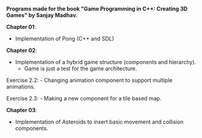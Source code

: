 **Programs made for the book "Game Programming in C++: Creating 3D Games" by Sanjay Madhav.**

**Chapter 01**:
  - Implementation of Pong (C++ and SDL)
 
**Chapter 02**:
  - Implementation of a hybrid game structure (components and hierarchy).
    - Game is just a test for the game architecture.
  
  Exercise 2.2:
    - Changing animation component to support multiple animations.
    
  Exercise 2.3:
    - Making a new component for a tile based map.

**Chapter 03**:
  - Implementation of Asteroids to insert basic movement and collision components.

